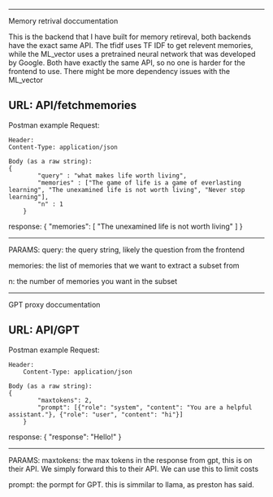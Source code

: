************************************************************************
Memory retrival doccumentation

This is the backend that I have built for memory retireval, both 
backends have the exact same API. The tfidf uses TF IDF to get relevent
memories, while the ML_vector uses a pretrained neural network that was 
developed by Google. Both have exactly the same API, so no one is harder
for the frontend to use. There might be more dependency issues with the 
ML_vector

URL: API/fetchmemories
------------------------------------------------------------------------
Postman example
Request:

    Header:
    Content-Type: application/json

    Body (as a raw string):
    {
            "query" : "what makes life worth living", 
            "memories" : ["The game of life is a game of everlasting learning", "The unexamined life is not worth living", "Never stop learning"],
            "n" : 1
        }

response:
    {
    "memories": [
        "The unexamined life is not worth living"
    ]
}

------------------------------------------------------------------------
PARAMS:
query: the query string, likely the question from the frontend

memories: the list of memories that we want to extract a subset from

n: the number of memories you want in the subset

************************************************************************

GPT proxy doccumentation

URL: API/GPT
------------------------------------------------------------------------
Postman example
Request:
    
    Header: 
        Content-Type: application/json

    Body (as a raw string):
    {
            "maxtokens": 2,
            "prompt": [{"role": "system", "content": "You are a helpful assistant."}, {"role": "user", "content": "hi"}]
        }

response:
    {
        "response": "Hello!"
    }
    
------------------------------------------------------------------------
PARAMS:
maxtokens: the max tokens in the response from gpt, this is on their API. We simply forward this to their API. We can use this to limit costs

prompt: the pormpt for GPT. this is simmilar to llama, as preston has said. 